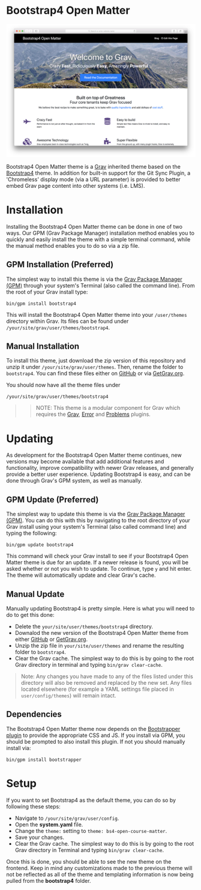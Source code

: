 # Bootstrap4 Open Matter

![Bootstrap4 Open Matter](assets/readme_1.png)

Bootstrap4 Open Matter theme is a [Grav](http://github.com/getgrav/grav) inherited theme based on the [Bootstrap4](https://github.com/trilbymedia/grav-theme-bootstrap4) theme. In addition for built-in support for the Git Sync Plugin, a 'Chromeless' display mode (via a URL parameter) is provided to better embed Grav page content into other systems (i.e. LMS).

# Installation

Installing the Bootstrap4 Open Matter theme can be done in one of two ways. Our GPM (Grav Package Manager) installation method enables you to quickly and easily install the theme with a simple terminal command, while the manual method enables you to do so via a zip file.

## GPM Installation (Preferred)

The simplest way to install this theme is via the [Grav Package Manager (GPM)](http://learn.getgrav.org/advanced/grav-gpm) through your system's Terminal (also called the command line).  From the root of your Grav install type:

    bin/gpm install bootstrap4

This will install the Bootstrap4 Open Matter theme into your `/user/themes` directory within Grav. Its files can be found under `/your/site/grav/user/themes/bootstrap4`.

## Manual Installation

To install this theme, just download the zip version of this repository and unzip it under `/your/site/grav/user/themes`. Then, rename the folder to `bootstrap4`. You can find these files either on [GitHub](https://github.com/getgrav/grav-theme-bootstrap4) or via [GetGrav.org](http://getgrav.org/downloads/themes).

You should now have all the theme files under

    /your/site/grav/user/themes/bootstrap4

>> NOTE: This theme is a modular component for Grav which requires the [Grav](http://github.com/getgrav/grav), [Error](https://github.com/getgrav/grav-theme-error) and [Problems](https://github.com/getgrav/grav-plugin-problems) plugins.

# Updating

As development for the Bootstrap4 Open Matter theme continues, new versions may become available that add additional features and functionality, improve compatibility with newer Grav releases, and generally provide a better user experience. Updating Bootstrap4 is easy, and can be done through Grav's GPM system, as well as manually.

## GPM Update (Preferred)

The simplest way to update this theme is via the [Grav Package Manager (GPM)](http://learn.getgrav.org/advanced/grav-gpm). You can do this with this by navigating to the root directory of your Grav install using your system's Terminal (also called command line) and typing the following:

    bin/gpm update bootstrap4

This command will check your Grav install to see if your Bootstrap4 Open Matter theme is due for an update. If a newer release is found, you will be asked whether or not you wish to update. To continue, type `y` and hit enter. The theme will automatically update and clear Grav's cache.

## Manual Update

Manually updating Bootstrap4 is pretty simple. Here is what you will need to do to get this done:

* Delete the `your/site/user/themes/bootstrap4` directory.
* Downalod the new version of the Bootstrap4 Open Matter theme from either [GitHub](https://github.com/getgrav/grav-plugin-bootstrap4) or [GetGrav.org](http://getgrav.org/downloads/themes#extras).
* Unzip the zip file in `your/site/user/themes` and rename the resulting folder to `bootstrap4`.
* Clear the Grav cache. The simplest way to do this is by going to the root Grav directory in terminal and typing `bin/grav clear-cache`.

> Note: Any changes you have made to any of the files listed under this directory will also be removed and replaced by the new set. Any files located elsewhere (for example a YAML settings file placed in `user/config/themes`) will remain intact.

## Dependencies

The Bootstrap4 Open Matter theme now depends on the [Bootstrapper plugin](https://github.com/getgrav/grav-plugin-bootstrapper) to provide the appropriate CSS and JS.  If you install via GPM, you should be prompted to also install this plugin.  If not you should manually install via:

    bin/gpm install bootstrapper

# Setup

If you want to set Bootstrap4 as the default theme, you can do so by following these steps:

* Navigate to `/your/site/grav/user/config`.
* Open the **system.yaml** file.
* Change the `theme:` setting to `theme: bs4-open-course-matter`.
* Save your changes.
* Clear the Grav cache. The simplest way to do this is by going to the root Grav directory in Terminal and typing `bin/grav clear-cache`.

Once this is done, you should be able to see the new theme on the frontend. Keep in mind any customizations made to the previous theme will not be reflected as all of the theme and templating information is now being pulled from the **bootstrap4** folder.

